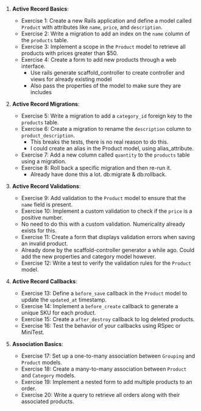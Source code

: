 <!-- Note: I should probably prevent new migrations from failing on previous objects/tests. You can deal with this in multiple ways.  -->

1. **Active Record Basics**:
    - Exercise 1: Create a new Rails application and define a model called `Product` with attributes like `name`, `price`, and `description`.
    - Exercise 2: Write a migration to add an index on the `name` column of the `products` table.
    - Exercise 3: Implement a scope in the `Product` model to retrieve all products with prices greater than $50.
    - Exercise 4: Create a form to add new products through a web interface.
      - Use rails generate scaffold_controller to create controller and views for already existing model
      - Also pass the properties of the model to make sure they are includes

2. **Active Record Migrations**:
    - Exercise 5: Write a migration to add a `category_id` foreign key to the `products` table.
    - Exercise 6: Create a migration to rename the `description` column to `product_description`.
        - This breaks the tests, there is no real reason to do this.
        - I could create an alias in the Product model, using alias_attribute.
    - Exercise 7: Add a new column called `quantity` to the `products` table using a migration.
    - Exercise 8: Roll back a specific migration and then re-run it.
      - Already have done this a lot. db:migrate & db:rollback.

3. **Active Record Validations**:
    - Exercise 9: Add validation to the `Product` model to ensure that the `name` field is present.
    - Exercise 10: Implement a custom validation to check if the `price` is a positive number.
     - No need to do this with a custom validation. Numericality already exists for this.
    - Exercise 11: Create a form that displays validation errors when saving an invalid product.
     - Already done by the scaffold-controller generator a while ago. Could add the new properties and category model however.
    - Exercise 12: Write a test to verify the validation rules for the `Product` model.

4. **Active Record Callbacks**:
    - Exercise 13: Define a `before_save` callback in the `Product` model to update the `updated_at` timestamp.
    - Exercise 14: Implement a `before_create` callback to generate a unique SKU for each product.
    - Exercise 15: Create a `after_destroy` callback to log deleted products.
    - Exercise 16: Test the behavior of your callbacks using RSpec or MiniTest.

5. **Association Basics**:
    - Exercise 17: Set up a one-to-many association between `Grouping` and `Product` models.
    - Exercise 18: Create a many-to-many association between `Product` and `Category` models.
    - Exercise 19: Implement a nested form to add multiple products to an order.
    - Exercise 20: Write a query to retrieve all orders along with their associated products.